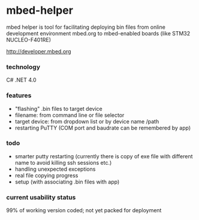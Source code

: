 # mbed-helper
mbed helper is tool for facilitating deploying bin files from online development environment mbed.org to mbed-enabled boards (like STM32 NUCLEO-F401RE)

http://developer.mbed.org

### technology
C# .NET 4.0

### features
 + "flashing" .bin files to target device 
  + filename: from command line or file selector
  + target device: from dropdown list or by device name /path
 + restarting PuTTY (COM port and baudrate can be remembered by app)

### todo
 + smarter putty restarting (currently there is copy of exe file with different name to avoid killing ssh sessions etc.)
 + handling unexpected exceptions
 + real file copying progress
 + setup (with associating .bin files with app)

### current usability status
99% of working version coded; not yet packed for deployment
